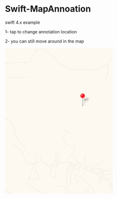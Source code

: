 # Swift-MapAnnoation

swift 4.x example

1- tap to change annotation location

2- you can still move around in the map

![alt text](/map.gif "Map")

